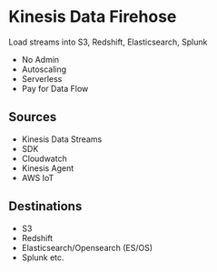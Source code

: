 # Kinesis Data Firehose

Load streams into S3, Redshift, Elasticsearch, Splunk

- No Admin
- Autoscaling
- Serverless
- Pay for Data Flow

## Sources

- Kinesis Data Streams
- SDK
- Cloudwatch
- Kinesis Agent
- AWS IoT

## Destinations

- S3 
- Redshift
- Elasticsearch/Opensearch (ES/OS)
- Splunk etc.